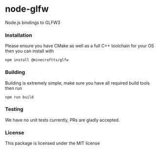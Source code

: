 # node-glfw

Node.js bindings to GLFW3

### Installation

Please ensure you have CMake as well as a full C++ toolchain for your OS then you can install with

```
npm install @minecraftts/glfw
```

### Building

Building is extremely simple, make sure you have all required build tools then run

```
npm run build
```

### Testing

We have no unit tests currently, PRs are gladly accepted.

### License

This package is licensed under the MIT license